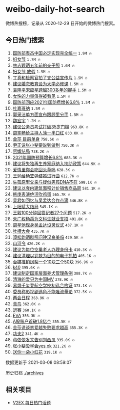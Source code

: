 # weibo-daily-hot-search

微博热搜榜，记录从 2020-12-29 日开始的微博热门搜索。

## 今日热门搜索

<!-- BEGIN -->

1. [国防部表态中国必定实现完全统一](https://s.weibo.com/weibo?q=%23%E5%9B%BD%E9%98%B2%E9%83%A8%E8%A1%A8%E6%80%81%E4%B8%AD%E5%9B%BD%E5%BF%85%E5%AE%9A%E5%AE%9E%E7%8E%B0%E5%AE%8C%E5%85%A8%E7%BB%9F%E4%B8%80%23&Refer=top) `1.9M 🔥`
1. [妇女节](https://s.weibo.com/weibo?q=%23%E5%A6%87%E5%A5%B3%E8%8A%82%23&Refer=top) `1.7M 🔥`
1. [林志颖晒五年前的亲子照](https://s.weibo.com/weibo?q=%23%E6%9E%97%E5%BF%97%E9%A2%96%E6%99%92%E4%BA%94%E5%B9%B4%E5%89%8D%E7%9A%84%E4%BA%B2%E5%AD%90%E7%85%A7%23&Refer=top) `1.6M 🔥`
1. [妇女节 放假](https://s.weibo.com/weibo?q=%E5%A6%87%E5%A5%B3%E8%8A%82%20%E6%94%BE%E5%81%87&Refer=top) `1.5M 🔥`
1. [丁真和检察官拍了支公益宣传片](https://s.weibo.com/weibo?q=%23%E4%B8%81%E7%9C%9F%E5%92%8C%E6%A3%80%E5%AF%9F%E5%AE%98%E6%8B%8D%E4%BA%86%E6%94%AF%E5%85%AC%E7%9B%8A%E5%AE%A3%E4%BC%A0%E7%89%87%23&Refer=top) `1.5M 🔥`
1. [建议婚恋教育设为大学必修课](https://s.weibo.com/weibo?q=%23%E5%BB%BA%E8%AE%AE%E5%A9%9A%E6%81%8B%E6%95%99%E8%82%B2%E8%AE%BE%E4%B8%BA%E5%A4%A7%E5%AD%A6%E5%BF%85%E4%BF%AE%E8%AF%BE%23&Refer=top) `1.5M 🔥`
1. [袁隆平宋应星跨越300多年的握手](https://s.weibo.com/weibo?q=%23%E8%A2%81%E9%9A%86%E5%B9%B3%E5%AE%8B%E5%BA%94%E6%98%9F%E8%B7%A8%E8%B6%8A300%E5%A4%9A%E5%B9%B4%E7%9A%84%E6%8F%A1%E6%89%8B%23&Refer=top) `1.5M 🔥`
1. [女性的力量值得被看见](https://s.weibo.com/weibo?q=%23%E5%A5%B3%E6%80%A7%E7%9A%84%E5%8A%9B%E9%87%8F%E5%80%BC%E5%BE%97%E8%A2%AB%E7%9C%8B%E8%A7%81%23&Refer=top) `1.5M 🔥`
1. [国防部回应2021年国防费增长6.8%](https://s.weibo.com/weibo?q=%23%E5%9B%BD%E9%98%B2%E9%83%A8%E5%9B%9E%E5%BA%942021%E5%B9%B4%E5%9B%BD%E9%98%B2%E8%B4%B9%E5%A2%9E%E9%95%BF6.8%25%23&Refer=top) `1.5M 🔥`
1. [杜嘉班纳](https://s.weibo.com/weibo?q=%E6%9D%9C%E5%98%89%E7%8F%AD%E7%BA%B3&Refer=top) `1.5M 🔥`
1. [郭采洁单方面宣布跟顾里分手](https://s.weibo.com/weibo?q=%E9%83%AD%E9%87%87%E6%B4%81%E5%8D%95%E6%96%B9%E9%9D%A2%E5%AE%A3%E5%B8%83%E8%B7%9F%E9%A1%BE%E9%87%8C%E5%88%86%E6%89%8B&Refer=top) `1.5M 🔥`
1. [魏宏宇](https://s.weibo.com/weibo?q=%E9%AD%8F%E5%AE%8F%E5%AE%87&Refer=top) `1.2M 🔥`
1. [建议公务员考试打破35岁门槛](https://s.weibo.com/weibo?q=%23%E5%BB%BA%E8%AE%AE%E5%85%AC%E5%8A%A1%E5%91%98%E8%80%83%E8%AF%95%E6%89%93%E7%A0%B435%E5%B2%81%E9%97%A8%E6%A7%9B%23&Refer=top) `963.8K 🔥`
1. [周笔畅给主持人涂一半口红](https://s.weibo.com/weibo?q=%23%E5%91%A8%E7%AC%94%E7%95%85%E7%BB%99%E4%B8%BB%E6%8C%81%E4%BA%BA%E6%B6%82%E4%B8%80%E5%8D%8A%E5%8F%A3%E7%BA%A2%23&Refer=top) `833.0K 🔥`
1. [金莎 目前单身](https://s.weibo.com/weibo?q=%E9%87%91%E8%8E%8E%20%E7%9B%AE%E5%89%8D%E5%8D%95%E8%BA%AB&Refer=top) `758.6K 🔥`
1. [尹正说张小斐要说到做到](https://s.weibo.com/weibo?q=%23%E5%B0%B9%E6%AD%A3%E8%AF%B4%E5%BC%A0%E5%B0%8F%E6%96%90%E8%A6%81%E8%AF%B4%E5%88%B0%E5%81%9A%E5%88%B0%23&Refer=top) `750.3K 🔥`
1. [赘婿结局](https://s.weibo.com/weibo?q=%23%E8%B5%98%E5%A9%BF%E7%BB%93%E5%B1%80%23&Refer=top) `738.2K 🔥`
1. [2021年国防预算增长6.8%](https://s.weibo.com/weibo?q=2021%E5%B9%B4%E5%9B%BD%E9%98%B2%E9%A2%84%E7%AE%97%E5%A2%9E%E9%95%BF6.8%25&Refer=top) `688.3K 🔥`
1. [建议将失独再生养家庭纳入扶助政策](https://s.weibo.com/weibo?q=%23%E5%BB%BA%E8%AE%AE%E5%B0%86%E5%A4%B1%E7%8B%AC%E5%86%8D%E7%94%9F%E5%85%BB%E5%AE%B6%E5%BA%AD%E7%BA%B3%E5%85%A5%E6%89%B6%E5%8A%A9%E6%94%BF%E7%AD%96%23&Refer=top) `644.9K 🔥`
1. [爱情里你会吃回头草吗](https://s.weibo.com/weibo?q=%23%E7%88%B1%E6%83%85%E9%87%8C%E4%BD%A0%E4%BC%9A%E5%90%83%E5%9B%9E%E5%A4%B4%E8%8D%89%E5%90%97%23&Refer=top) `628.3K 🔥`
1. [王勉给杨笠弹结婚进行曲](https://s.weibo.com/weibo?q=%23%E7%8E%8B%E5%8B%89%E7%BB%99%E6%9D%A8%E7%AC%A0%E5%BC%B9%E7%BB%93%E5%A9%9A%E8%BF%9B%E8%A1%8C%E6%9B%B2%23&Refer=top) `612.7K 🔥`
1. [失孤原型父亲与疑似男孩DNA不符](https://s.weibo.com/weibo?q=%23%E5%A4%B1%E5%AD%A4%E5%8E%9F%E5%9E%8B%E7%88%B6%E4%BA%B2%E4%B8%8E%E7%96%91%E4%BC%BC%E7%94%B7%E5%AD%A9DNA%E4%B8%8D%E7%AC%A6%23&Refer=top) `598.1K 🔥`
1. [建议以套内建筑面积计价销售商品房](https://s.weibo.com/weibo?q=%23%E5%BB%BA%E8%AE%AE%E4%BB%A5%E5%A5%97%E5%86%85%E5%BB%BA%E7%AD%91%E9%9D%A2%E7%A7%AF%E8%AE%A1%E4%BB%B7%E9%94%80%E5%94%AE%E5%95%86%E5%93%81%E6%88%BF%23&Refer=top) `581.1K 🔥`
1. [韩庚表演绝活吹鸡蛋](https://s.weibo.com/weibo?q=%E9%9F%A9%E5%BA%9A%E8%A1%A8%E6%BC%94%E7%BB%9D%E6%B4%BB%E5%90%B9%E9%B8%A1%E8%9B%8B&Refer=top) `565.7K 🔥`
1. [吴君如回忆与吴孟达合作点滴](https://s.weibo.com/weibo?q=%E5%90%B4%E5%90%9B%E5%A6%82%E5%9B%9E%E5%BF%86%E4%B8%8E%E5%90%B4%E5%AD%9F%E8%BE%BE%E5%90%88%E4%BD%9C%E7%82%B9%E6%BB%B4&Refer=top) `546.8K 🔥`
1. [上阳赋大结局](https://s.weibo.com/weibo?q=%23%E4%B8%8A%E9%98%B3%E8%B5%8B%E5%A4%A7%E7%BB%93%E5%B1%80%23&Refer=top) `545.1K 🔥`
1. [王毅100分钟回答记者27个问题](https://s.weibo.com/weibo?q=%23%E7%8E%8B%E6%AF%85100%E5%88%86%E9%92%9F%E5%9B%9E%E7%AD%94%E8%AE%B0%E8%80%8527%E4%B8%AA%E9%97%AE%E9%A2%98%23&Refer=top) `517.2K 🔥`
1. [朱广权杨禹为文科生就业支招](https://s.weibo.com/weibo?q=%23%E6%9C%B1%E5%B9%BF%E6%9D%83%E6%9D%A8%E7%A6%B9%E4%B8%BA%E6%96%87%E7%A7%91%E7%94%9F%E5%B0%B1%E4%B8%9A%E6%94%AF%E6%8B%9B%23&Refer=top) `491.8K 🔥`
1. [周星驰现身吴孟达设灵仪式](https://s.weibo.com/weibo?q=%23%E5%91%A8%E6%98%9F%E9%A9%B0%E7%8E%B0%E8%BA%AB%E5%90%B4%E5%AD%9F%E8%BE%BE%E8%AE%BE%E7%81%B5%E4%BB%AA%E5%BC%8F%23&Refer=top) `437.1K 🔥`
1. [吐槽大会](https://s.weibo.com/weibo?q=%E5%90%90%E6%A7%BD%E5%A4%A7%E4%BC%9A&Refer=top) `435.7K 🔥`
1. [谭松韵晒剧照问钟汉良美吗](https://s.weibo.com/weibo?q=%23%E8%B0%AD%E6%9D%BE%E9%9F%B5%E6%99%92%E5%89%A7%E7%85%A7%E9%97%AE%E9%92%9F%E6%B1%89%E8%89%AF%E7%BE%8E%E5%90%97%23&Refer=top) `429.5K 🔥`
1. [山河令](https://s.weibo.com/weibo?q=%E5%B1%B1%E6%B2%B3%E4%BB%A4&Refer=top) `426.2K 🔥`
1. [建议为每位空巢老人办理身份卡](https://s.weibo.com/weibo?q=%23%E5%BB%BA%E8%AE%AE%E4%B8%BA%E6%AF%8F%E4%BD%8D%E7%A9%BA%E5%B7%A2%E8%80%81%E4%BA%BA%E5%8A%9E%E7%90%86%E8%BA%AB%E4%BB%BD%E5%8D%A1%23&Refer=top) `410.3K 🔥`
1. [建议清理以罚款为目的的电子抓拍](https://s.weibo.com/weibo?q=%23%E5%BB%BA%E8%AE%AE%E6%B8%85%E7%90%86%E4%BB%A5%E7%BD%9A%E6%AC%BE%E4%B8%BA%E7%9B%AE%E7%9A%84%E7%9A%84%E7%94%B5%E5%AD%90%E6%8A%93%E6%8B%8D%23&Refer=top) `405.1K 🔥`
1. [台媒推销凤梨一个10块三个50块](https://s.weibo.com/weibo?q=%23%E5%8F%B0%E5%AA%92%E6%8E%A8%E9%94%80%E5%87%A4%E6%A2%A8%E4%B8%80%E4%B8%AA10%E5%9D%97%E4%B8%89%E4%B8%AA50%E5%9D%97%23&Refer=top) `396.9K 🔥`
1. [k40](https://s.weibo.com/weibo?q=k40&Refer=top) `395.6K 🔥`
1. [建议制定国家层面养犬管理条例](https://s.weibo.com/weibo?q=%E5%BB%BA%E8%AE%AE%E5%88%B6%E5%AE%9A%E5%9B%BD%E5%AE%B6%E5%B1%82%E9%9D%A2%E5%85%BB%E7%8A%AC%E7%AE%A1%E7%90%86%E6%9D%A1%E4%BE%8B&Refer=top) `388.7K 🔥`
1. [清澈的爱只为中国MV](https://s.weibo.com/weibo?q=%E6%B8%85%E6%BE%88%E7%9A%84%E7%88%B1%E5%8F%AA%E4%B8%BA%E4%B8%AD%E5%9B%BDMV&Refer=top) `378.9K 🔥`
1. [易烊千玺登航空学校初选合格证](https://s.weibo.com/weibo?q=%23%E6%98%93%E7%83%8A%E5%8D%83%E7%8E%BA%E7%99%BB%E8%88%AA%E7%A9%BA%E5%AD%A6%E6%A0%A1%E5%88%9D%E9%80%89%E5%90%88%E6%A0%BC%E8%AF%81%23&Refer=top) `373.1K 🔥`
1. [委员称影视剧选角不能唯流量论](https://s.weibo.com/weibo?q=%23%E5%A7%94%E5%91%98%E7%A7%B0%E5%BD%B1%E8%A7%86%E5%89%A7%E9%80%89%E8%A7%92%E4%B8%8D%E8%83%BD%E5%94%AF%E6%B5%81%E9%87%8F%E8%AE%BA%23&Refer=top) `372.5K 🔥`
1. [两会日程](https://s.weibo.com/weibo?q=%23%E4%B8%A4%E4%BC%9A%E6%97%A5%E7%A8%8B%23&Refer=top) `363.9K 🔥`
1. [青鸟](https://s.weibo.com/weibo?q=%E9%9D%92%E9%B8%9F&Refer=top) `362.0K 🔥`
1. [退赛](https://s.weibo.com/weibo?q=%E9%80%80%E8%B5%9B&Refer=top) `360.1K 🔥`
1. [EVA](https://s.weibo.com/weibo?q=EVA&Refer=top) `356.3K 🔥`
1. [A股账户首破1.8亿个](https://s.weibo.com/weibo?q=%23A%E8%82%A1%E8%B4%A6%E6%88%B7%E9%A6%96%E7%A0%B41.8%E4%BA%BF%E4%B8%AA%23&Refer=top) `355.5K 🔥`
1. [金莎说谈恋爱越失败要求越高](https://s.weibo.com/weibo?q=%23%E9%87%91%E8%8E%8E%E8%AF%B4%E8%B0%88%E6%81%8B%E7%88%B1%E8%B6%8A%E5%A4%B1%E8%B4%A5%E8%A6%81%E6%B1%82%E8%B6%8A%E9%AB%98%23&Refer=top) `355.3K 🔥`
1. [功夫2](https://s.weibo.com/weibo?q=%E5%8A%9F%E5%A4%AB2&Refer=top) `341.4K 🔥`
1. [蒋依依发文告别刘西瓜](https://s.weibo.com/weibo?q=%23%E8%92%8B%E4%BE%9D%E4%BE%9D%E5%8F%91%E6%96%87%E5%91%8A%E5%88%AB%E5%88%98%E8%A5%BF%E7%93%9C%23&Refer=top) `335.0K 🔥`
1. [张小斐没学会yes ok](https://s.weibo.com/weibo?q=%E5%BC%A0%E5%B0%8F%E6%96%90%E6%B2%A1%E5%AD%A6%E4%BC%9Ayes%20ok&Refer=top) `321.2K 🔥`
1. [送你一朵小红花](https://s.weibo.com/weibo?q=%E9%80%81%E4%BD%A0%E4%B8%80%E6%9C%B5%E5%B0%8F%E7%BA%A2%E8%8A%B1&Refer=top) `319.1K 🔥`

数据更新于 2021-03-08 08:59:07

<!-- END -->

历史归档 [./archives](./archives)

## 相关项目

- [V2EX 每日热门话题](https://github.com/boojack/v2ex-daily-hot-topic)
